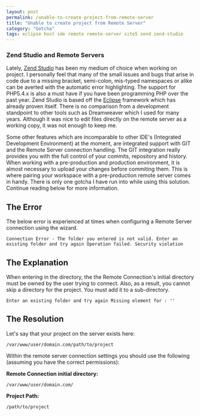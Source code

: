 ```yaml
---
layout: post
permalink: /unable-to-create-project-from-remote-server
title: "Unable to create project from Remote Server"
category: "Gotcha"
tags: eclipse host ide remote remote-server site5 zend zend-studio
---
```

### Zend Studio and Remote Servers

Lately, [Zend Studio](http://bit.ly/XZodD6) has been my medium of choice when working on project. I personally feel that many of the small issues and bugs that arise in code due to a missing bracket, semi-colon, mis-typed namespaces or alike can be averted with the automatic error highlighting. The support for PHP5.4.x is also a must have if you have been programming PHP over the past year. Zend Studio is based off the [Eclipse](http://www.eclipse.org/) framework which has already proven itself. There is no comparison from a development standpoint to other tools such as Dreamweaver which I used for many years. Although it was nice to edit files directly on the remote server as a working copy, it was not enough to keep me.

Some other features which are incomparable to other IDE's (Integrated Development Environment) at the moment, are integrated support with GIT and the Remote Server connection handling. The GIT integration really provides you with the full control of your commits, repository and history. When working with a pre-production and production environment, it is almost necessary to upload your changes before commiting them. This is where pairing your workspace with a pre-production remote server comes in handy. There is only one gotcha I have run into while using this solution. Continue reading below for more information.

## The Error

The below error is experienced at times when configuring a Remote Server connection using the wizard.

    Connection Error - The folder you entered is not valid. Enter an existing folder and try again Operation failed. Security violation

## The Explanation

When entering in the directory, the the Remote Connection's initial directory must be owned by the user trying to connect. Also, as a result, you cannot skip a directory for the project. You must add it to a sub-directory.

    Enter an existing folder and try again Missing element for : ''

## The Resolution

Let's say that your project on the server exists here:

    /var/www/user/domain.com/path/to/project

Within the remote server connection settings you should use the following (assuming you have the correct permissions):

**Remote Connection initial directory:**

    /var/www/user/domain.com/

**Project Path:**

    /path/to/project

